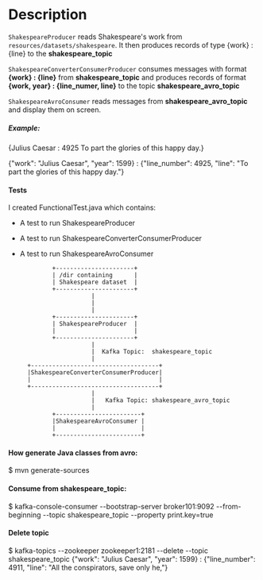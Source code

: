 # Description
`ShakespeareProducer` reads Shakespeare's work from `resources/datasets/shakespeare`. It then produces records of type {work} : {line} to the **shakespeare_topic**

`ShakespeareConverterConsumerProducer` consumes messages with format **{work} : {line}** from **shakespeare_topic** and produces records of format **{work, year} : {line_numer, line}** to the topic **shakespeare_avro_topic**

`ShakespeareAvroConsumer` reads messages from **shakespeare_avro_topic** and display them on screen.

##### Example:
{Julius Caesar :   4925  To part the glories of this happy day.}

{"work": "Julius Caesar", "year": 1599} : {"line_number": 4925, "line": "To part the glories of this happy day."}

#### Tests
I created FunctionalTest.java which contains:
* A test to run ShakespeareProducer
* A test to run ShakespeareConverterConsumerProducer
* A test to run ShakespeareAvroConsumer


               +----------------------+                          
               | /dir containing      |                          
               | Shakespeare dataset  |                          
               +----------------------+                          
                          |                                      
                          |                                      
                          |                                      
               +----------------------+                          
               | ShakespeareProducer  |                          
               |                      |                          
               +----------------------+                          
                          |                                      
                          |  Kafka Topic:  shakespeare_topic     
                          |                                      
        +------------------------------------+                   
        |ShakespeareConverterConsumerProducer|                   
        |                                    |                   
        +------------------------------------+                   
                          |                                      
                          |   Kafka Topic: shakespeare_avro_topic
                          |                                      
               +------------------------+                        
               |ShakespeareAvroConsumer |                        
               |                        |                        
               +------------------------+                        


#### How generate Java classes from avro:
$ mvn generate-sources

#### Consume from shakespeare_topic:
$ kafka-console-consumer --bootstrap-server broker101:9092 --from-beginning --topic shakespeare_topic --property print.key=true

#### Delete topic
$ kafka-topics --zookeeper zookeeper1:2181 --delete --topic shakespeare_topic
{"work": "Julius Caesar", "year": 1599} : {"line_number": 4911, "line": "All the conspirators, save only he,"}